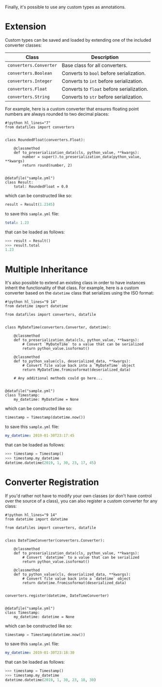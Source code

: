 Finally, it's possible to use any custom types as annotations.

# Extension

Custom types can be saved and loaded by extending one of the included converter classes:

| Class | Description |
| --- | --- |
| `converters.Converter` | Base class for all converters. |
| `converters.Boolean` | Converts to `bool` before serialization. |
| `converters.Integer` | Converts to `int` before serialization. |
| `converters.Float` | Converts to `float` before serialization. |
| `converters.String` | Converts to `str` before serialization. |

For example, here is a custom converter that ensures floating point numbers are always rounded to two decimal places:

```
#!python hl_lines="7"
from datafiles import converters


class RoundedFloat(converters.Float):

    @classmethod
    def to_preserialization_data(cls, python_value, **kwargs):
        number = super().to_preserialization_data(python_value, **kwargs)
        return round(number, 2)


@datafile("sample.yml")
class Result:
    total: RoundedFloat = 0.0
```

which can be constructed like so:

```python
result = Result(1.2345)
```

to save this `sample.yml` file:

```yaml
total: 1.23
```

that can be loaded as follows:

```python
>>> result = Result()
>>> result.total
1.23
```

# Multiple Inheritance

It's also possible to extend an existing class in order to have instances inherit the functionality of that class. For example, here is a custom converter based on the `datetime` class that serializes using the ISO format:

```
#!python hl_lines="9 14"
from datetime import datetime

from datafiles import converters, datafile


class MyDateTime(converters.Converter, datetime):

    @classmethod
    def to_preserialization_data(cls, python_value, **kwargs):
        # Convert `MyDateTime` to a value that can be serialized
        return python_value.isoformat()

    @classmethod
    def to_python_value(cls, deserialized_data, **kwargs):
        # Convert file value back into a `MyDateTime` object
        return MyDateTime.fromisoformat(deserialized_data)

    # Any additional methods could go here...


@datafile("sample.yml")
class Timestamp:
    my_datetime: MyDateTime = None
```

which can be constructed like so:

```python
timestamp = Timestamp(datetime.now())
```

to save this `sample.yml` file:

```yaml
my_datetime: 2019-01-30T23:17:45
```

that can be loaded as follows:

```python
>>> timestamp = Timestamp()
>>> timestamp.my_datetime
datetime.datetime(2019, 1, 30, 23, 17, 45)
```

# Converter Registration

If you'd rather not have to modify your own classes (or don't have control over the source of a class), you can also register a custom converter for any class:

```
#!python hl_lines="9 14"
from datetime import datetime

from datafiles import converters, datafile


class DateTimeConverter(converters.Converter):

    @classmethod
    def to_preserialization_data(cls, python_value, **kwargs):
        # Convert `datetime` to a value that can be serialized
        return python_value.isoformat()

    @classmethod
    def to_python_value(cls, deserialized_data, **kwargs):
        # Convert file value back into a `datetime` object
        return datetime.fromisoformat(deserialized_data)


converters.register(datetime, DateTimeConverter)


@datafile("sample.yml")
class Timestamp:
    my_datetime: datetime = None
```

which can be constructed like so:

```python
timestamp = Timestamp(datetime.now())
```

to save this `sample.yml` file:

```yaml
my_datetime: 2019-01-30T23:18:30
```

that can be loaded as follows:

```python
>>> timestamp = Timestamp()
>>> timestamp.my_datetime
datetime.datetime(2019, 1, 30, 23, 18, 30)
```
